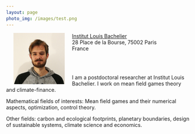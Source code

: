 ```yaml
---
layout: page
photo_img: /images/test.png
---
```

<style type="text/css">

#example { width: 100%; }

#example img {
float: left;
margin: 0px 20px;
}

</style>

<div id="example">

<img alt = "Photo de profil." src="images/photo-pierre.jpg" alt="Example" width = "140"
height = "140">
<p>
<a href ="https://www.institutlouisbachelier.org"> Institut Louis Bachelier </a> <br>
  28 Place de la Bourse, 75002 Paris <br>
  France <br>
</p>
</div>

<br>
<br>

I am a postdoctoral researcher at Institut Louis Bachelier.
I work on mean field games theory and climate-finance.

Mathematical fields of interests: Mean field games and their numerical aspects, optimization, control theory.

Other fields: carbon and ecological footprints, planetary boundaries, design of sustainable systems, climate science and economics.
